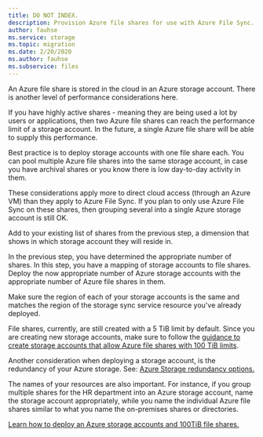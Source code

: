 ```yaml
---
title: DO NOT INDEX.
description: Provision Azure file shares for use with Azure File Sync. A common text block, shared between migration docs.
author: fauhse
ms.service: storage
ms.topic: migration
ms.date: 2/20/2020
ms.author: fauhse
ms.subservice: files
---
```


An Azure file share is stored in the cloud in an Azure storage account.
There is another level of performance considerations here.

If you have highly active shares - meaning they are being used a lot by users or applications, then two Azure file shares can reach the performance limit of a storage account. In the future, a single Azure file share will be able to supply this performance.

Best practice is to deploy storage accounts with one file share each.
You can pool multiple Azure file shares into the same storage account, in case you have archival shares or you know there is low day-to-day activity in them.

These considerations apply more to direct cloud access (through an Azure VM) than they apply to Azure File Sync. If you plan to only use Azure File Sync on these shares, then grouping several into a single Azure storage account is still OK.

Add to your existing list of shares from the previous step, a dimension that shows in which storage account they will reside in.

In the previous step, you have determined the appropriate number of shares. In this step, you have a mapping of storage accounts to file shares. Deploy the now appropriate number of Azure storage accounts with the appropriate number of Azure file shares in them.

Make sure the region of each of your storage accounts is the same and matches the region of the storage sync service resource you've already deployed.

File shares, currently, are still created with a 5 TiB limit by default. Since you are creating new storage accounts, make sure to follow the 
[guidance to create storage accounts that allow Azure file shares with 100 TiB limits](../storage-files-how-to-create-large-file-share.md).

Another consideration when deploying a storage account, is the redundancy of your Azure storage. See: [Azure Storage redundancy options.](../../common/storage-redundancy.md)

The names of your resources are also important.
For instance, if you group multiple shares for the HR department into an Azure storage account, name the storage account appropriately, while you name the individual Azure file shares similar to what you name the on-premises shares or directories.

[Learn how to deploy an Azure storage accounts and 100TiB file shares.](../storage-files-how-to-create-large-file-share.md)
